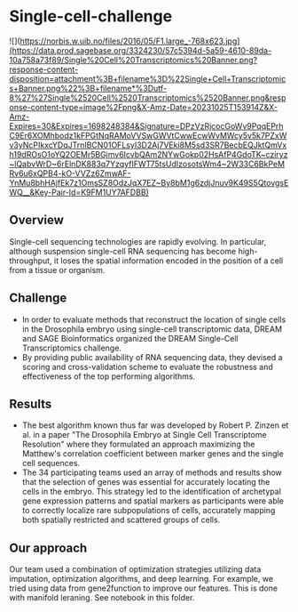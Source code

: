 # Single-cell-challenge
![](https://norbis.w.uib.no/files/2016/05/F1.large_-768x623.jpg](https://data.prod.sagebase.org/3324230/57c5394d-5a59-4610-89da-10a758a73f89/Single%20Cell%20Transcriptomics%20Banner.png?response-content-disposition=attachment%3B+filename%3D%22Single+Cell+Transcriptomics+Banner.png%22%3B+filename*%3Dutf-8%27%27Single%2520Cell%2520Transcriptomics%2520Banner.png&response-content-type=image%2Fpng&X-Amz-Date=20231025T153914Z&X-Amz-Expires=30&Expires=1698248384&Signature=DPzVzRjcocGoWv9PqqEPrhC9Er6XOMhbodz1kFPGtNqRAMoVVSwGWVtCwwEcwWvMWcy5v5k7PZxWv3yNcPIkxcYDqJTrnIBCN01OFLsyI3D2Aj7VEki8M5sd3SR7BecbEQJktQmVxh19dROsO1oYQ2OEMr5BGjmv6IcvbQAm2NYwGokp02HsAfP4GdoTK~cziryz~lQabvWrD~6rElnDK883q7YzqyfIFWT75tsUdIzosotsWm4~2W33C6BkPeMRv6u6xQPB4-kO-VVZz6ZmwAF-YnMu8bhHAjfEk7z1OmsSZ8OdzJqX7EZ~By8bM1g6zdjJnuv9K49S5QtovgsEWQ__&Key-Pair-Id=K9FM1UY7AFDBB)

## Overview
Single-cell sequencing technologies are rapidly evolving. In particular, although suspension single-cell RNA sequencing has become high-throughput, it loses the spatial information encoded in the position of a cell from a tissue or organism.

## Challenge
* In order to evaluate methods that reconstruct the location of single cells in the Drosophila embryo using single-cell transcriptomic data, DREAM and SAGE Bioinformatics organized the DREAM Single-Cell Transcriptomics challenge.
* By providing public availability of RNA sequencing data, they devised a scoring and cross-validation scheme to evaluate the robustness and effectiveness of the top performing algorithms.

## Results
* The best algorithm known thus far was developed by Robert P. Zinzen et al. in a paper "The Drosophila Embryo at Single Cell Transcriptome Resolution" where they formulated an approach maximizing the Matthew's correlation coefficient between marker genes and the single cell sequences.
* The 34 participating teams used an array of methods and results show that the selection of genes was essential for accurately locating the cells in the embryo. This strategy led to the identification of archetypal gene expression patterns and spatial markers as participants were able to correctly localize rare subpopulations of cells, accurately mapping both spatially restricted and scattered groups of cells.

## Our approach
Our team used a combination of optimization strategies utilizing data imputation, optimization algorithms, and deep learning. For example, we tried using data from gene2function to improve our features. This is done with manifold leraning. See notebook in this folder.
